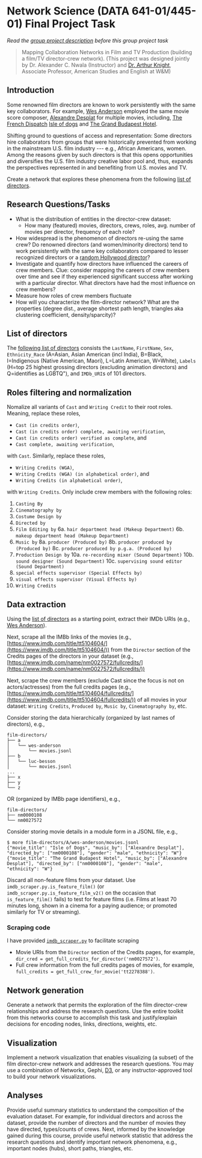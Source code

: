 # Network Science (DATA 641-01/445-01) Final Project Task
*Read the [group project description](/spring-2024/homework/final-exam-gp-project/) before this group project task*

> Mapping Collaboration Networks in Film and TV Production (building a film/TV director-crew network). (This project was designed jointly by Dr. Alexander C. Nwala (Instructor) and [Dr. Arthur Knight](https://www.wm.edu/as/english/facultystaff/knight_a.php), Associate Professor, American Studies and English at W&M)

## Introduction

Some renowned film directors are known to work persistently with the same key collaborators. For example, [Wes Anderson](https://en.wikipedia.org/wiki/Wes_Anderson) employed the same movie score composer, [Alexandre Desplat](https://en.wikipedia.org/wiki/Alexandre_Desplat) for multiple movies, including, [The French Dispatch](https://www.imdb.com/title/tt8847712/?ref_=nm_flmg_c_10_com) [Isle of dogs](https://www.imdb.com/title/tt5104604/?ref_=ttfc_fc_tt) and [The Grand Budapest Hotel](https://www.imdb.com/title/tt2278388/?ref_=ttfc_fc_tt). 

Shifting ground to questions of access and representation: Some directors hire collaborators from groups that were historically prevented from working in the mainstream U.S. film industry --- e.g., African Americans, women. Among the reasons given by such directors is that this opens opportunities and diversifies the U.S. film industry creative labor pool and, thus, expands the perspectives represented in and benefiting from U.S. movies and TV.

Create a network that explores these phenomena from the following [list of directors](#list-of-directors).

## Research Questions/Tasks

* What is the distribution of entities in the director-crew dataset:
  * How many (featured) movies, directors, crews, roles, avg. number of movies per director, frequency of each role?
* How widespread is the phenomenon of directors re-using the same crew? Do renowned directors (and women/minority directors) tend to work persistently with the same key collaborators compared to lesser recognized directors or a [random Hollywood director](#random-list-of-directors)? 
* Investigate and quantify how directors have influenced the careers of crew members. Clue: consider mapping the careers of crew members over time and see if they experienced significant success after working with a particular director. What directors have had the most influence on crew members?
* Measure how roles of crew members fluctuate
* How will you characterize the film-director network? What are the properties (degree dist., average shortest path length, triangles aka clustering coefficient, density/sparcity)?

## List of directors

The [following list of directors](100_film_directors.csv) consists the `LastName`, `FirstName`, `Sex`, `Ethnicity_Race` (A=Asian, Asian American (incl India), B=Black, I=Indigenous (Native American, Maori), L=Latin American, W=White), `Labels` (H=top 25 highest grossing directors (excluding animation directors) and Q=identifies as LGBTQ"), and `IMDb_URI`s of 101 directors.

## Roles filtering and normalization

Nomalize all variants of `Cast` and `Writing Credit` to their root roles. Meaning, replace these roles, 
* `Cast (in credits order)`, 
* `Cast (in credits order) complete, awaiting verification`,
* `Cast (in credits order) verified as complete`, and 
* `Cast complete, awaiting verification`, 

with `Cast`. Similarly, replace these roles, 
* `Writing Credits (WGA)`,
* `Writing Credits (WGA) (in alphabetical order)`, and
* `Writing Credits (in alphabetical order)`,

with `Writing Credits`. Only include crew members with the following roles:
1. `Casting By`
2. `Cinematography by`
3. `Costume Design by`
4. `Directed by`
5. `Film Editing by`
6a. `hair department head (Makeup Department)`
6b. `makeup department head (Makeup Department)`
7. `Music by`
8a. `producer (Produced by)`
8b. `producer produced by (Produced by)`
8c. `producer produced by p.g.a. (Produced by)`
9. `Production Design by`
10a. `re-recording mixer (Sound Department)`
10b. `sound designer (Sound Department)`
10c. `supervising sound editor (Sound Department)`
11. `special effects supervisor (Special Effects by)`
12. `visual effects supervisor (Visual Effects by)`
13. `Writing Credits`

## Data extraction

Using the [list of directors](#list-of-directors) as a starting point, extract their IMDb URIs (e.g., [Wes Anderson](https://www.imdb.com/name/nm0027572/)).

Next, scrape all the IMBb links of the movies (e.g., [https://www.imdb.com/title/tt5104604/](https://www.imdb.com/title/tt5104604/)) from the `Director` section of the Credits pages of the directors in your dataset (e.g., [https://www.imdb.com/name/nm0027572/fullcredits/](https://www.imdb.com/name/nm0027572/fullcredits/))

Next, scrape the crew members (exclude Cast since the focus is not on actors/actresses) from the full credits pages (e.g., [https://www.imdb.com/title/tt5104604/fullcredits/](https://www.imdb.com/title/tt5104604/fullcredits/)) of all movies in your dataset: `Writing Credits`, `Produced by`, `Music by`, `Cinematography by`, etc.

Consider storing the data hierarchically (organized by last names of directors), e.g., 
```
film-directors/
├── a
│   └── wes-anderson
│       └── movies.jsonl
├── b
│   └── luc-besson
│       └── movies.jsonl
...
├── x
├── y
└── z
```
OR (organized by IMBb page identifiers), e.g.,
```
film-directors/
├── nm0000108
└── nm0027572
```
Consider storing movie details in a module form in a JSONL file, e.g.,
```
$ more film-directors/A/wes-anderson/movies.jsonl
{"movie_title": "Isle of Dogs", "music_by": ["Alexandre Desplat"], "directed_by": ["nm0000108"], "gender": "male", "ethnicity": "W"}
{"movie_title": "The Grand Budapest Hotel", "music_by": ["Alexandre Desplat"], "directed_by": ["nm0000108"], "gender": "male", "ethnicity": "W"}
```

Discard all non-feature films from your dataset. Use `imdb_scraper.py.is_feature_film()` (or `imdb_scraper.py.is_feature_film_v2()` on the occasion that `is_feature_film()` fails) to test for feature films (i.e. Films at least 70 minutes long, shown in a cinema for a paying audience; or promoted similarly for TV or streaming).

### Scraping code

I have provided [`imdb_scraper.py`](imdb_scraper.py) to facilitate scraping 
* Movie URIs from the `Director` section of the Credits pages, for example, `dir_cred = get_full_credits_for_director('nm0027572')`.
* Full crew information from the full credits pages of movies, for example, `full_credits = get_full_crew_for_movie('tt2278388')`.

## Network generation

Generate a network that permits the exploration of the film director-crew relationships and address the research questions. Use the entire toolkit from this networks course to accomplish this task and justify/explain decisions for encoding nodes, links, directions, weights, etc.

## Visualization

Implement a network visualization that enables visualizing (a subset) of the film director-crew network and addresses the research questions. You may use a combination of Networkx, Gephi, [D3](https://d3js.org/), or any instructor-approved tool to build your network visualizations.

## Analyses

Provide useful summary statistics to understand the composition of the evaluation dataset. For example, for individual directors and across the dataset, provide the number of directors and the number of movies they have directed, types/counts of crews. Next, informed by the knowledge gained during this course, provide useful network statistic that address the research questions and identify important network phenomena, e.g., important nodes (hubs), short paths, triangles, etc.